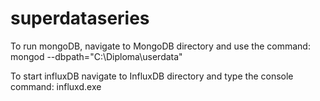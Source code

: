 # superdataseries
To run mongoDB, navigate to MongoDB directory and use the command:
	mongod --dbpath="C:\Diploma\userdata"

To start influxDB navigate to InfluxDB directory and type the console command:
	influxd.exe